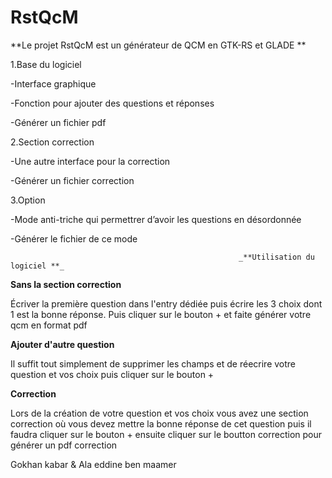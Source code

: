 # RstQcM
**Le projet RstQcM est un générateur de QCM en GTK-RS et GLADE **

1.Base du logiciel

-Interface graphique 

-Fonction pour ajouter des questions et réponses

-Générer un fichier pdf



2.Section correction

-Une autre interface pour la correction

-Générer un fichier correction 


3.Option

-Mode anti-triche qui permettrer d’avoir les questions en désordonnée

-Générer le fichier de ce mode

                                                       _**Utilisation du logiciel **_
**Sans la section correction**

Écriver la première question dans l'entry dédiée puis écrire les 3 choix dont 1 est la bonne réponse.
Puis cliquer sur le bouton + et faite générer votre qcm en format pdf

**Ajouter d'autre question**

Il suffit tout simplement de supprimer les champs et de réecrire votre question et vos choix puis cliquer sur le bouton + 

**Correction**

Lors de la création de votre question et vos choix vous avez une section correction où vous devez mettre la bonne réponse de cet question puis il faudra cliquer sur le bouton + ensuite cliquer sur le boutton correction pour générer un pdf correction



Gokhan kabar & Ala eddine ben maamer
